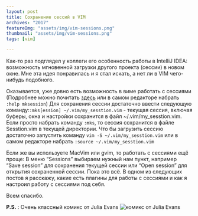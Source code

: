 ```yaml
---
layout: post
title: Сохранение сессий в VIM
archives: "2017"
featureImg: "assets/img/vim-sessions.png"
thumbnail: "assets/img/vim-sessions.png"
tags: [vim]

---
```

Как-то раз подглядел у коллеги его особенность работы в IntelliJ IDEA: возможность мгновенной загрузки другого проекта (сессии) в новом окне. Мне эта идея понравилась и я стал искать, а нет ли в VIM чего-нибудь подобного.
<!--more-->

Оказывается, уже довно есть возможность в виме работать с сессиями (Подробнее можно почитать [здесь](http://vimdoc.sourceforge.net/htmldoc/starting.html#:mksession) или в самом редакторе набрать `:help mksession`) Для сохранения сессии достаточно ввести следующую команду:`:mks[ession] ~/.vim/my_sesstion.vim` - текущая сессия, включая буферы, окна и настройки сохранится в файл ~/.vim/my\_sesstion.vim. Если просто набрать команду `:mks`, то сессия сохранится в файле Sesstion.vim в текущей директории. Что бы загрузить сессию достаточно запустить команду `vim -S ~/.vim/my_sesstion.vim` или в самом редакторе набрать `:source ~/.vim/my_sesstion.vim`

Если же вы используете MacVim или gvim, то работать с сессиями ещё проще: В меню “Sessions” выбираем нужный нам пункт, например “Save session” для сохранения текущей сессии или “Open session” для открытия сохраненной сессии. Пока это всё. В одном из следующих постов я расскажу, какие есть плагины для работы с сессиями и как я настроил работу с сессиями под себя.

Всем спасибо.

**P.S.** : Очень классный комикс от Julia Evans ![комикс от Julia Evans](https://jvns.ca/images/vimsessions.png "Комикс про сессии в vim")
